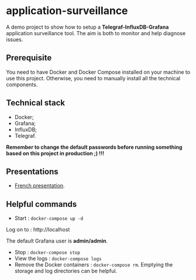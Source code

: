 # application-surveillance
A demo project to show how to setup a **Telegraf-InfluxDB-Grafana** application surveillance tool. The aim is both to monitor and help diagnose issues.

## Prerequisite

You need to have Docker and Docker Compose installed on your machine to use this project. Otherwise, you need to manually install all the technical components.

## Technical stack

* Docker;
* Grafana;
* InfluxDB;
* Telegraf.

**Remember to change the default passwords before running something based on this project in production ;) !!!**

## Presentations

* [French presentation](presentation/presentation_fr.adoc).

## Helpful commands

* Start : ```docker-compose up -d```

Log on to : http://localhost

The default Grafana user is **admin/admin**.

* Stop : ```docker-compose stop```
* View the logs : ```docker-compose logs```
* Remove the Docker containers : ```docker-compose rm```. Emptying the storage and log directories can be helpful.
